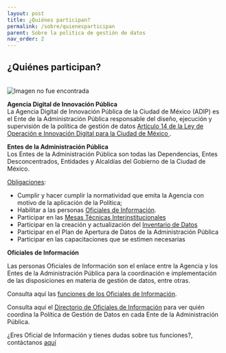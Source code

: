 ```yaml
---
layout: post
title: ¿Quiénes participan?
permalink: /sobre/quienesparticipan
parent: Sobre la politica de gestión de datos
nav_order: 2
---
```

<h2><b>¿Quiénes participan? </b></h2>
<br>

<img src="https://gobcdmx.github.io/politicadedatos/assets/img/actores.png" alt="Imagen no fue encontrada">



<b>Agencia Digital de Innovación Pública </b>
<br>
La Agencia Digital de Innovación Pública de la Ciudad de México (ADIP) es el Ente de la Administración Pública responsable del diseño, ejecución y supervisión de la política de gestión de datos <a target="_blank" href="https://gobcdmx.github.io/politicadedatos/loid/#adip-at">Artículo 14 de la Ley de Operación e Innovación Digital para la Ciudad de México </a>.

<b>Entes de la Administración Pública</b>
<br>
Los Entes de la Administración Pública son todas las Dependencias, Entes Desconcentrados, Entidades y Alcaldías del Gobierno de la Ciudad de México.

<a target="_blank" href="https://gobcdmx.github.io/politicadedatos/loid/#art_16">Obligaciones</a>:


- Cumplir y hacer cumplir la normatividad que emita la Agencia con motivo de la aplicación de la Política;
- Habilitar a las personas  <a target="_blank" href="https://gobcdmx.github.io/politicadedatos/loid/#oficial-info">Oficiales de Información</a>.
- Participar en las <a href="https://gobcdmx.github.io/politicadedatos/mesa_tec/"> Mesas Técnicas Interinstitucionales </a>
- Participar en la creación y actualización del <a href="https://gobcdmx.github.io/politicadedatos/datalogo">Inventario de Datos</a>
- Participar en el Plan de Apertura de Datos de la Administración Pública
- Participar en las capacitaciones que se estimen necesarias

<b>Oficiales de Información</b> <br>

Las personas Oficiales de Información son el enlace entre la Agencia y los Entes de la Administración Pública para la coordinación e implementación de las disposiciones en materia de gestión de datos, entre otras.

Consulta aquí las <a target="_blank" href="https://gobcdmx.github.io/politicadedatos/loid/#oficial-info">funciones de los Oficiales de Información</a>.   

Consulta aquí el <a href="https://gobcdmx.github.io/politicadedatos/directorio/">Directorio de Oficiales de Información</a> para ver quién coordina la Política de Gestión de Datos en cada Ente de la Administración Pública.


¿Eres Oficial de Información y tienes dudas sobre tus funciones?, contáctanos <a href="https://gobcdmx.github.io/politicadedatos/contact/">aquí</a>
